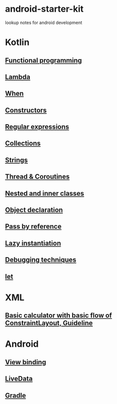 # android-starter-kit
lookup notes for android development

# Kotlin

## [Functional programming](https://github.com/KidPudel/android-starter-kit/blob/main/Kotlin/Functional-Programming.md)
## [Lambda](https://github.com/KidPudel/android-starter-kit/blob/main/Kotlin/Lambda.md)
## [When](https://github.com/KidPudel/android-starter-kit/blob/main/Kotlin/When.md)
## [Constructors](https://github.com/KidPudel/android-starter-kit/blob/main/Kotlin/Constructors.md)
## [Regular expressions](https://github.com/KidPudel/android-starter-kit/blob/main/Kotlin/Regular-expression.md)
## [Collections](https://github.com/KidPudel/android-starter-kit/blob/main/Kotlin/Collections.md)
## [Strings](https://github.com/KidPudel/android-starter-kit/blob/main/Kotlin/Strings.md)
## [Thread & Coroutines](https://github.com/KidPudel/android-starter-kit/blob/main/Kotlin/Thread.md)
## [Nested and inner classes](https://github.com/KidPudel/android-starter-kit/blob/main/Kotlin/Nested-and-inner-classes.md)
## [Object declaration](https://github.com/KidPudel/android-starter-kit/blob/main/Kotlin/object-decalration.md)
## [Pass by reference](https://github.com/KidPudel/android-starter-kit/blob/main/Kotlin/pass-by-reference.md)
## [Lazy instantiation](https://github.com/KidPudel/android-starter-kit/blob/main/Kotlin/lazy-instantiation.md)
## [Debugging techniques](https://github.com/KidPudel/android-starter-kit/blob/main/Kotlin/debugging-techniques.md)
## [let](https://github.com/KidPudel/android-starter-kit/blob/main/Kotlin/let.md)


# XML

## [Basic calculator with basic flow of ConstraintLayout, Guideline](https://github.com/KidPudel/android-starter-kit/blob/main/XML/Basic-calculator.md)


# Android

## [View binding](https://github.com/KidPudel/android-starter-kit/blob/main/Android/view-binding.md)
## [LiveData](https://github.com/KidPudel/android-starter-kit/blob/main/Android/live-data.md)
## [Gradle](https://github.com/KidPudel/android-starter-kit/blob/main/Android/gradle.md)
